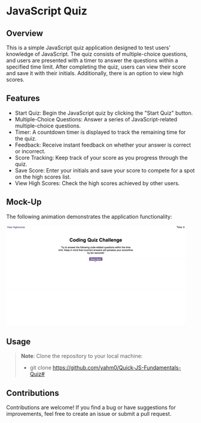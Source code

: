 # JavaScript Quiz

## Overview

This is a simple JavaScript quiz application designed to test users' knowledge of JavaScript. The quiz consists of multiple-choice questions, and users are presented with a timer to answer the questions within a specified time limit. After completing the quiz, users can view their score and save it with their initials. Additionally, there is an option to view high scores.

## Features

- Start Quiz: Begin the JavaScript quiz by clicking the "Start Quiz" button.
- Multiple-Choice Questions: Answer a series of JavaScript-related multiple-choice questions.
- Timer: A countdown timer is displayed to track the remaining time for the quiz.
- Feedback: Receive instant feedback on whether your answer is correct or incorrect.
- Score Tracking: Keep track of your score as you progress through the quiz.
- Save Score: Enter your initials and save your score to compete for a spot on the high scores list.
- View High Scores: Check the high scores achieved by other users.


## Mock-Up

The following animation demonstrates the application functionality:

![A user clicks through an interactive coding quiz, then enters initials to save the high score before resetting and starting over.](./Assets/04-web-apis-homework-demo.gif)

## Usage

> **Note**: Clone the repository to your local machine:
>
> * git clone https://github.com/yahm0/Quick-JS-Fundamentals-Quiz#


## Contributions

Contributions are welcome! If you find a bug or have suggestions for improvements, feel free to create an issue or submit a pull request.
